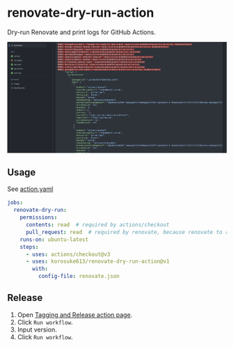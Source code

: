 # renovate-dry-run-action
Dry-run Renovate and print logs for GitHub Actions.

![](preview.png)

## Usage

See [action.yaml](action.yaml)

```yaml
jobs:
  renovate-dry-run:
    permissions:
      contents: read  # required by actions/checkout
      pull_request: read  # required by renovate, because renovate to read pull_request.
    runs-on: ubuntu-latest
    steps:
      - uses: actions/checkout@v3
      - uses: korosuke613/renovate-dry-run-action@v1
        with:
          config-file: renovate.json
```


## Release
1. Open [Tagging and Release action page](https://github.com/korosuke613/renovate-dry-run-action/actions/workflows/release.yaml).
2. Click `Run workflow`.
3. Input version.
4. Click `Run workflow`.

